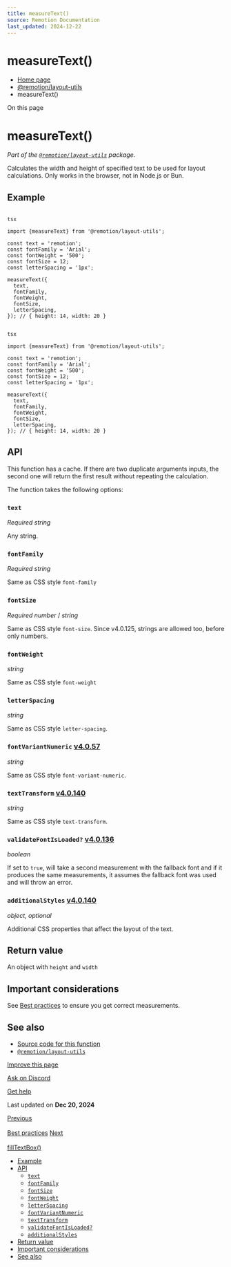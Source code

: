 ```yaml
---
title: measureText()
source: Remotion Documentation
last_updated: 2024-12-22
---
```


# measureText()

- [Home page](/)
- [@remotion/layout-utils](/docs/layout-utils/)
- measureText()

On this page

# measureText()

_Part of the [`@remotion/layout-utils`](/docs/layout-utils) package._

Calculates the width and height of specified text to be used for layout calculations. Only works in the browser, not in Node.js or Bun.

## Example [​](\#example "Direct link to Example")

```

tsx

import {measureText} from '@remotion/layout-utils';

const text = 'remotion';
const fontFamily = 'Arial';
const fontWeight = '500';
const fontSize = 12;
const letterSpacing = '1px';

measureText({
  text,
  fontFamily,
  fontWeight,
  fontSize,
  letterSpacing,
}); // { height: 14, width: 20 }
```

```

tsx

import {measureText} from '@remotion/layout-utils';

const text = 'remotion';
const fontFamily = 'Arial';
const fontWeight = '500';
const fontSize = 12;
const letterSpacing = '1px';

measureText({
  text,
  fontFamily,
  fontWeight,
  fontSize,
  letterSpacing,
}); // { height: 14, width: 20 }
```

## API [​](\#api "Direct link to API")

This function has a cache. If there are two duplicate arguments inputs, the second one will return the first result without repeating the calculation.

The function takes the following options:

### `text` [​](\#text "Direct link to text")

_Required_ _string_

Any string.

### `fontFamily` [​](\#fontfamily "Direct link to fontfamily")

_Required_ _string_

Same as CSS style `font-family`

### `fontSize` [​](\#fontsize "Direct link to fontsize")

_Required_ _number_ / _string_

Same as CSS style `font-size`. Since v4.0.125, strings are allowed too, before only numbers.

### `fontWeight` [​](\#fontweight "Direct link to fontweight")

_string_

Same as CSS style `font-weight`

### `letterSpacing` [​](\#letterspacing "Direct link to letterspacing")

_string_

Same as CSS style `letter-spacing`.

### `fontVariantNumeric` [v4.0.57](https://github.com/remotion-dev/remotion/releases/v4.0.57) [​](\#fontvariantnumeric "Direct link to fontvariantnumeric")

_string_

Same as CSS style `font-variant-numeric`.

### `textTransform` [v4.0.140](https://github.com/remotion-dev/remotion/releases/v4.0.140) [​](\#texttransform "Direct link to texttransform")

_string_

Same as CSS style `text-transform`.

### `validateFontIsLoaded?` [v4.0.136](https://github.com/remotion-dev/remotion/releases/v4.0.136) [​](\#validatefontisloaded "Direct link to validatefontisloaded")

_boolean_

If set to `true`, will take a second measurement with the fallback font and if it produces the same measurements, it assumes the fallback font was used and will throw an error.

### `additionalStyles` [v4.0.140](https://github.com/remotion-dev/remotion/releases/v4.0.140) [​](\#additionalstyles "Direct link to additionalstyles")

_object, optional_

Additional CSS properties that affect the layout of the text.

## Return value [​](\#return-value "Direct link to Return value")

An object with `height` and `width`

## Important considerations [​](\#important-considerations "Direct link to Important considerations")

See [Best practices](/docs/layout-utils/best-practices) to ensure you get correct measurements.

## See also [​](\#see-also "Direct link to See also")

- [Source code for this function](https://github.com/remotion-dev/remotion/blob/main/packages/layout-utils/src/layouts/measure-text.ts)
- [`@remotion/layout-utils`](/docs/layout-utils)

[Improve this page](https://github.com/remotion-dev/remotion/edit/main/packages/docs/docs/layout-utils/measure-text.mdx)

[Ask on Discord](https://remotion.dev/discord)

[Get help](/docs/get-help)

Last updated on **Dec 20, 2024**

[Previous\
\
Best practices](/docs/layout-utils/best-practices) [Next\
\
fillTextBox()](/docs/layout-utils/fill-text-box)

- [Example](#example)
- [API](#api)
  - [`text`](#text)
  - [`fontFamily`](#fontfamily)
  - [`fontSize`](#fontsize)
  - [`fontWeight`](#fontweight)
  - [`letterSpacing`](#letterspacing)
  - [`fontVariantNumeric`](#fontvariantnumeric)
  - [`textTransform`](#texttransform)
  - [`validateFontIsLoaded?`](#validatefontisloaded)
  - [`additionalStyles`](#additionalstyles)
- [Return value](#return-value)
- [Important considerations](#important-considerations)
- [See also](#see-also)
